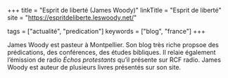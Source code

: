 +++
title = "Esprit de liberté (James Woody)"
linkTitle = "Esprit de liberté"
site = "https://espritdeliberte.leswoody.net/"

tags = ["actualité", "predication"]
keywords = ["blog", "france"]
+++

James Woody est pasteur à Montpellier. Son blog très riche propsoe des prédications, des conférences, des études bibliques. Il relaie également l’émission de radio *Échos protestants* qu’il présente sur RCF radio. James Woody est auteur de plusieurs livres présentés sur son site.
